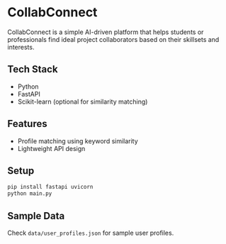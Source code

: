 # CollabConnect

CollabConnect is a simple AI-driven platform that helps students or professionals find ideal project collaborators based on their skillsets and interests.

## Tech Stack
- Python
- FastAPI
- Scikit-learn (optional for similarity matching)

## Features
- Profile matching using keyword similarity
- Lightweight API design

## Setup
```bash
pip install fastapi uvicorn
python main.py
```

## Sample Data
Check `data/user_profiles.json` for sample user profiles.
